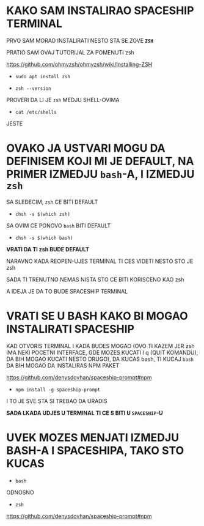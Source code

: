 # KAKO SAM INSTALIRAO SPACESHIP TERMINAL

PRVO SAM MORAO INSTALIRATI NESTO STA SE ZOVE **`ZSH`**

PRATIO SAM OVAJ TUTORIJAL ZA POMENUTI zsh

<https://github.com/ohmyzsh/ohmyzsh/wiki/Installing-ZSH>

- `sudo apt install zsh`

- `zsh --version`

PROVERI DA LI JE `zsh` MEDJU SHELL-OVIMA

- `cat /etc/shells`

JESTE

# OVAKO JA USTVARI MOGU DA DEFINISEM KOJI MI JE DEFAULT, NA PRIMER IZMEDJU `bash`-A, I  IZMEDJU `zsh`

SA SLEDECIM, `zsh` CE BITI DEFAULT

- `chsh -s $(which zsh)`

SA OVIM CE PONOVO `bash` BITI DEFAULT

- `chsh -s $(which bash)`

**VRATI DA TI zsh BUDE DEFAULT**

NARAVNO KADA REOPEN-UJES TERMINAL TI CES VIDETI NESTO STO JE zsh

SADA TI TRENUTNO NEMAS NISTA STO CE BITI KORISCENO KAO zsh

A IDEJA JE DA TO BUDE SPACESHIP TERMINAL

# VRATI SE U BASH KAKO BI MOGAO INSTALIRATI SPACESHIP

KAD OTVORIS TERMINAL I KADA BUDES MOGAO (OVO TI KAZEM JER zsh IMA NEKI POCETNI INTERFACE, GDE MOZES KUCATI I q (QUIT KOMANDU), DA BIH MOGAO KUCATI NESTO DRUGO), DA KUCAS bash, TI KUCAJ `bash` DA BIH MOGAO DA INSTALIRAS NPM PAKET

<https://github.com/denysdovhan/spaceship-prompt#npm>

- `npm install -g spaceship-prompt`

I TO JE SVE STA SI TREBAO DA URADIS

**SADA LKADA UDJES U TERMINAL TI CE S BITI U `SPACESHIP`-U**

# UVEK MOZES MENJATI IZMEDJU BASH-A I SPACESHIPA, TAKO STO KUCAS

- `bash`

ODNOSNO

- `zsh`

<https://github.com/denysdovhan/spaceship-prompt#npm>

